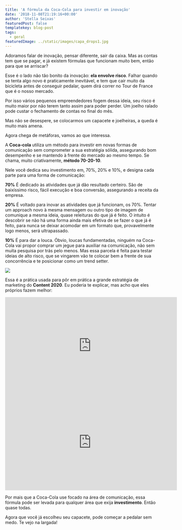 ```yaml
---
title: 'A fórmula da Coca-Cola para investir em inovação'
date: '2018-11-08T21:19:16+00:00'
author: 'Stella Seixas'
featuredPost: false
templatekey: blog-post
tags:
  - geral
featuredImage: ../static/images/capa_drops1.jpg
---
```


Adoramos falar de inovação, pensar diferente, sair da caixa. Mas as contas tem que se pagar, e já existem fórmulas que funcionam muito bem, então para que se arriscar?

Esse é o lado não tão bonito da inovação: **ela envolve risco**. Falhar quando se tenta algo novo é praticamente inevitável, e tem que cair muito da bicicleta antes de conseguir pedalar, quem dirá correr no Tour de France que é o nosso mercado.

Por isso vários pequenos empreendedores fogem dessa ideia, seu risco é muito maior por não terem tanto assim para poder perder. Um joelho ralado pode custar o fechamento de contas no final do mês.

Mas não se desespere, se colocarmos um capacete e joelheiras, a queda é muito mais amena.

Agora chega de metáforas, vamos ao que interessa.

A **Coca-cola** utiliza um método para investir em novas formas de comunicação sem comprometer a sua estratégia sólida, assegurando bom desempenho e se mantendo à frente do mercado ao mesmo tempo. Se chama, muito criativamente, **método 70-20-10**.

Nele você dedica seu investimento em, 70%, 20% e 10%, e designa cada parte para uma forma de comunicação:

**70%**
É dedicado às atividades que já dão resultado certeiro. São de baixíssimo risco, fácil execução e boa conversão, assegurando a receita da empresa.

**20%**
É voltado para inovar as atividades que já funcionam, os 70%. Tentar um approach novo à mesma mensagem ou outro tipo de imagem de comunique a mesma ideia, quase releituras do que já é feito. O intuito é descobrir se não há uma forma ainda mais efetiva de se fazer o que já é feito, para nunca se deixar acomodar em um formato que, provavelmente logo menos, será ultrapassado.

**10%**
É para dar a louca. Óbvio, loucas fundamentadas, ninguém na Coca-Cola vai propor comprar um jegue para auxiliar na comunicação, não sem muita pesquisa por trás pelo menos. Mas essa parcela é feita para testar ideias de alto risco, que se vingarem vão te colocar bem a frente de sua concorrência e te posicionar como um trend setter.

![](https://descola.org/drops/wp-content/uploads/2018/11/702010-300x266.png)

Essa é a prática usada para pôr em prática a grande estratégia de marketing do **Content 2020**. Eu poderia te explicar, mas acho que eles próprios fazem melhor:

<iframe allowfullscreen="allowfullscreen" frameborder="0" height="315" loading="lazy" src="https://www.youtube.com/embed/LerdMmWjU_E" width="560"></iframe>

<iframe allowfullscreen="allowfullscreen" frameborder="0" height="315" loading="lazy" src="https://www.youtube.com/embed/fiwIq-8GWA8" width="560"></iframe>

Por mais que a Coca-Cola use focado na área de comunicação, essa fórmula pode ser levada para qualquer área que exija **investimento**. Então quase todas.

Agora que você já escolheu seu capacete, pode começar a pedalar sem medo. Te vejo na largada!

